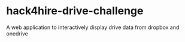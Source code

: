 hack4hire-drive-challenge
=========================

A web application to interactively display drive data from dropbox and onedrive 
